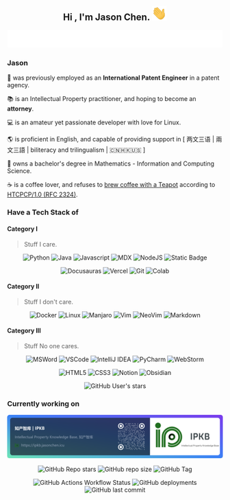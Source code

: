 <h2 align="center">
    <b>Hi , I'm Jason Chen. </b>
    <img src="./img/hi.gif" width="35" alt="👋">
</h2>


<p align="center">
<img src="./img/typing.svg" alt="" />
</p>


### Jason

💼 was previously employed as an **International Patent Engineer** in a patent agency.

📚 is an Intellectual Property practitioner, and hoping to become an **attorney**.

💻 is an amateur yet passionate developer with love for Linux.

🌎 is proficient in English, and capable of providing support in [ 两文三语 | 兩文三語 | biliteracy and trilingualism | 🇨🇳🇭🇰🇺🇸 ]

🔢 owns a bachelor's degree in Mathematics - Information and Computing Science.

☕️ is a coffee lover, and refuses to [brew coffee with a Teapot](http://error418.net/) according to [HTCPCP/1.0 (RFC 2324)](https://datatracker.ietf.org/doc/html/rfc2324/).


### Have a Tech Stack of

#### Category I

> Stuff I care.

<p align="center">
<img src="https://img.shields.io/badge/Python%20-%2314354C.svg?style=for-the-badge&logo=python&logoColor=white" alt="Python"/>
<img src="https://img.shields.io/badge/java-%23ED8B00.svg?style=for-the-badge&logo=openjdk&logoColor=white" alt="Java"/>
<img src="https://img.shields.io/badge/JavaScript-323330?style=for-the-badge&logo=javascript&logoColor=F7DF1E" alt="Javascript">
<img src="https://img.shields.io/badge/MDX-1B1F24?style=for-the-badge&logo=mdx&logoColor=white" alt="MDX">
<img src="https://img.shields.io/badge/Node%20js-339933?style=for-the-badge&logo=nodedotjs&logoColor=white" alt="NodeJS">
<img alt="Static Badge" src="https://img.shields.io/badge/React-%23353947?style=for-the-badge&logo=react">
</p>

<p align="center">
<img src="https://img.shields.io/badge/Docusaurus-3ECC5F?style=for-the-badge&logo=Docusaurus&logoColor=white" alt="Docusauras">
<img src="https://img.shields.io/badge/Vercel-000000?style=for-the-badge&logo=vercel&logoColor=white" alt="Vercel">
<img src="https://img.shields.io/badge/GIT-E44C30?style=for-the-badge&logo=git&logoColor=white" alt="Git">
<img src="https://img.shields.io/badge/Colab-F9AB00?style=for-the-badge&logo=googlecolab&color=525252" alt="Colab">
</p>

#### Category II

> Stuff I don't care.

<p align="center">
<img src="https://img.shields.io/badge/docker-%230db7ed.svg?style=for-the-badge&logo=docker&logoColor=white" alt="Docker"/>
<img src="https://img.shields.io/badge/Linux-FCC624?style=for-the-badge&logo=linux&logoColor=black" alt="Linux"/>
<img src="https://img.shields.io/badge/manjaro-35BF5C?style=for-the-badge&logo=manjaro&logoColor=white" alt="Manjaro">
<img src="https://img.shields.io/badge/VIM-%2311AB00.svg?&style=for-the-badge&logo=vim&logoColor=white" alt="Vim">
<img src="https://img.shields.io/badge/NeoVim-%2357A143.svg?&style=for-the-badge&logo=neovim&logoColor=white" alt="NeoVim">
<img src="https://img.shields.io/badge/Markdown-000000?style=for-the-badge&logo=markdown&logoColor=white" alt="Markdown">
</p>

#### Category III

> Stuff No one cares.

<p align="center">
<img src="https://img.shields.io/badge/Microsoft_Word-2B579A?style=for-the-badge&logo=microsoft-word&logoColor=white" alt="MSWord">
<img src="https://img.shields.io/badge/VSCode-0078D4?style=for-the-badge&logo=visual%20studio%20code&logoColor=white" alt="VSCode">
<img src="https://img.shields.io/badge/IntelliJ_IDEA-000000.svg?style=for-the-badge&logo=intellij-idea&logoColor=white" alt="IntelliJ IDEA">
<img src="https://img.shields.io/badge/PyCharm-000000.svg?&style=for-the-badge&logo=PyCharm&logoColor=white" alt="PyCharm">
<img src="https://img.shields.io/badge/WebStorm-000000?style=for-the-badge&logo=WebStorm&logoColor=white" alt="WebStorm">
</p>

<p align="center">
<img src="https://img.shields.io/badge/HTML5-E34F26?style=for-the-badge&logo=html5&logoColor=white" alt="HTML5">
<img src="https://img.shields.io/badge/CSS3-1572B6?style=for-the-badge&logo=css3&logoColor=white" alt="CSS3">
<img src="https://img.shields.io/badge/Notion-000000?style=for-the-badge&logo=notion&logoColor=white" alt="Notion">
<img src="https://img.shields.io/badge/Obsidian-483699?style=for-the-badge&logo=Obsidian&logoColor=white" alt="Obsidian">
</p>
<p align="center">
<img alt="GitHub User's stars" src="https://img.shields.io/github/stars/n1cogrv?style=for-the-badge&logo=github&link=https%3A%2F%2Fgithub.com%2Fn1cogrv">
</p>


### Currently working on 

[![知产智库 | IPKB](./img/ipkb-bookmark.png)](https://ipkb.jasonchen.icu)

<p align="center">
<img alt="GitHub Repo stars" src="https://img.shields.io/github/stars/n1cogrv/ipkb?style=for-the-badge&link=https%3A%2F%2Fgithub.com%2Fn1cogrv%2Fipkb">
<img alt="GitHub repo size" src="https://img.shields.io/github/repo-size/n1cogrv/ipkb?style=for-the-badge&link=https%3A%2F%2Fgithub.com%2Fn1cogrv%2Fipkb">
<img alt="GitHub Tag" src="https://img.shields.io/github/v/tag/n1cogrv/ipkb?style=for-the-badge&link=https%3A%2F%2Fgithub.com%2Fn1cogrv%2Fipkb%2Ftags">
</p>

<p align="center">
<img alt="GitHub Actions Workflow Status" src="https://img.shields.io/github/actions/workflow/status/n1cogrv/ipkb/test-build.yml?style=for-the-badge&link=https%3A%2F%2Fgithub.com%2Fn1cogrv%2Fipkb%2Factions">
<img alt="GitHub deployments" src="https://img.shields.io/github/deployments/n1cogrv/ipkb/production?style=for-the-badge&label=Production%20Build&link=https%3A%2F%2Fgithub.com%2Fn1cogrv%2Fipkb%2Fdeployments%2FProduction">
<img alt="GitHub last commit" src="https://img.shields.io/github/last-commit/n1cogrv/ipkb?style=for-the-badge&label=Last%20Commit&link=https%3A%2F%2Fgithub.com%2Fn1cogrv%2Fipkb%2Fcommits%2Fmaster%2F">
</p>

